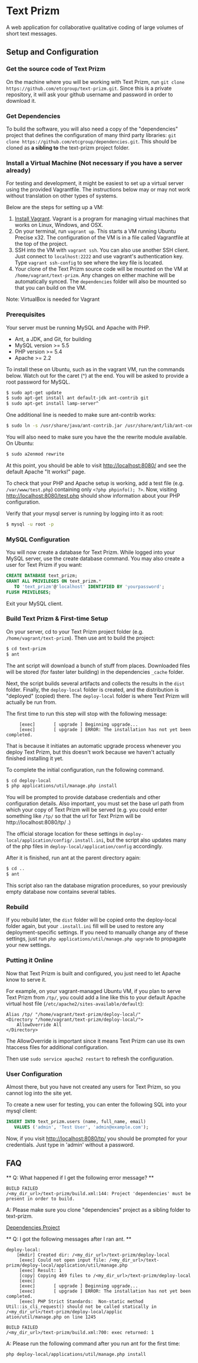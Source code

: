 Text Prizm
==========

A web application for collaborative qualitative coding of
large volumes of short text messages.

Setup and Configuration
-----------------------

### Get the source code of Text Prizm

On the machine where you will be working with Text Prizm,
run `git clone https://github.com/etcgroup/text-prizm.git`.
Since this is a private repository, it will ask your github username and password in order to download it.

### Get Dependencies
To build the software, you will also need a copy of the "dependencies" project
that defines the configuration of many third party libraries:
`git clone https://github.com/etcgroup/dependencies.git`.
This should be cloned as **a sibling to** the text-prizm project folder.

### Install a Virtual Machine (Not necessary if you have a server already)
For testing and development, it might be easiest to set up a virtual server
using the provided Vagrantfile. The instructions below may or may not work
without translation on other types of systems.

Below are the steps for setting up a VM:

1. [Install Vagrant](http://docs.vagrantup.com/v2/installation/).
   Vagrant is a program for managing virtual machines that works on
   Linux, Windows, and OSX.
2. On your terminal, run `vagrant up`. This starts
   a VM running Ubuntu Precise x32. The configuration of the 
   VM is in a file called Vagrantfile at the top of the project.
3. SSH into the VM with `vagrant ssh`.
   You can also use another SSH client. Just
   connect to `localhost:2222` and use vagrant's authentication key.
   Type `vagrant ssh-config` to see where the key file is located.
4. Your clone of the Text Prizm source code will be mounted
   on the VM at `/home/vagrant/text-prizm`. Any changes on either
   machine will be automatically synced.
   The `dependencies` folder will also be mounted so that you
   can build on the VM.

Note: VirtualBox is needed for Vagrant
   
### Prerequisites

Your server must be running MySQL and Apache with PHP.

- Ant, a JDK, and Git, for building
- MySQL version >= 5.5
- PHP version >= 5.4
- Apache >= 2.2

To install these on Ubuntu, such as in the vagrant VM, run the commands below.
Watch out for the caret (^) at the end.
You will be asked to provide a root password for MySQL.

```bash
$ sudo apt-get update
$ sudo apt-get install ant default-jdk ant-contrib git
$ sudo apt-get install lamp-server^
```

One additional line is needed to make sure ant-contrib works:

```bash
$ sudo ln -s /usr/share/java/ant-contrib.jar /usr/share/ant/lib/ant-contrib.jar
```

You will also need to make sure you have the the rewrite module available. On Ubuntu:

```bash
$ sudo a2enmod rewrite
```

At this point, you should be able to visit [http://localhost:8080/](http://localhost:8080/) and 
see the default Apache "It works!" page.

To check that your PHP and Apache setup is working, 
add a test file (e.g. `/var/www/test.php`) containing only `<?php phpinfo(); ?>`.
Now, visiting [http://localhost:8080/test.php](http://localhost:8080/test.php) should
show information about your PHP configuration.

Verify that your mysql server is running by logging into it as root:

```bash
$ mysql -u root -p
```

### MySQL Configuration

You will now create a database for Text Prizm.
While logged into your MySQL server, use the create database command.
You may also create a user for Text Prizm if you want:

```sql
CREATE DATABASE text_prizm;
GRANT ALL PRIVILEGES ON text_prizm.* 
   TO 'text_prizm'@'localhost' IDENTIFIED BY 'yourpassword';
FLUSH PRIVILEGES;
```

Exit your MySQL client.


### Build Text Prizm & First-time Setup

On your server, cd to your Text Prizm project folder (e.g. `/home/vagrant/text-prizm`).
Then use ant to build the project:

```bash
$ cd text-prizm
$ ant
```
The ant script will download a bunch of stuff from places.
Downloaded files will be stored (for faster later building) in
the dependencies `_cache` folder.

Next, the script builds several artifacts and collects the results
in the `dist` folder. Finally, the `deploy-local` folder
is created, and the distribution is "deployed" (copied) there.
The `deploy-local` folder is where Text Prizm will actually be run from.

The first time to run this step will stop with the following message:
```
     [exec]       [ upgrade ] Beginning upgrade...
     [exec]       [ upgrade ] ERROR: The installation has not yet been completed.
```

That is because it initiates an automatic upgrade process whenever
you deploy Text Prizm, but this doesn't work because we haven't actually
finished installing it yet.	 

To complete the initial configuration, run the following command.
```bash
$ cd deploy-local
$ php applications/util/manage.php install
```

You will be prompted to provide database credentials and other
configuration details. Also important, you must set the base url path
from which your copy of Text Prizm will be served (e.g. you could enter something
 like `/tp/` so that the url for Text Prizm will be http://localhost:8080/tp/ .)

The official storage location for these settings in `deploy-local/application/config/.install.ini`,
but the script also updates many of the php files in `deploy-local/application/config`
accordingly.

After it is finished, run ant at the parent directory again:
```bash
$ cd ..
$ ant
```

This script also ran the database migration procedures, so your
previously empty database now contains several tables.

### Rebuild

If you rebuild later, the `dist` folder will be copied onto the deploy-local folder again,
but your `.install.ini` fill will be used to restore any deployment-specific settings.
If you need to manually change any of these settings, just run
`php applications/util/manage.php upgrade` to propagate your new settings.


### Putting it Online

Now that Text Prizm is built and configured, you just need to
let Apache know to serve it.

For example, on your vagrant-managed Ubuntu VM, 
if you plan to serve Text Prizm from `/tp/`, you could
add a line like this to your default Apache virtual host
file (`/etc/apache2/sites-available/default`):

```
Alias /tp/ "/home/vagrant/text-prizm/deploy-local/"
<Directory "/home/vagrant/text-prizm/deploy-local/">
    AllowOverride All
</Directory>
```

The AllowOverride is important since it means Text Prizm can use its
own htaccess files for additional configuration.

Then use `sudo service apache2 restart` to refresh the configuration.

### User Configuration

Almost there, but you have not created any users for Text Prizm, so
you cannot log into the site yet.

To create a new user for testing, you can enter the following SQL
into your mysql client:

```sql
INSERT INTO text_prizm.users (name, full_name, email) 
   VALUES ('admin', 'Test User', 'admin@example.com');
```

Now, if you visit [http://localhost:8080/tp/](http://localhost:8080/tp/)
you should be prompted for your credentials. Just type in 'admin' without a password.

FAQ
-----------------------
** Q: What happened if I get the following error message? **
```
BUILD FAILED
/<my_dir_url>/text-prizm/build.xml:144: Project 'dependencies' must be present in order to build.
```
A: Please make sure you clone "dependencies" project as a sibling folder to text-prizm.

[Dependencies Project](https://github.com/etcgroup/dependencies)



** Q: I got the following messages after I ran ant. **
```
deploy-local:
    [mkdir] Created dir: /<my_dir_url>/text-prizm/deploy-local
     [exec] Could not open input file: /<my_dir_url>/text-prizm/deploy-local/application/util/manage.php
     [exec] Result: 1
     [copy] Copying 469 files to /<my_dir_url>/text-prizm/deploy-local
     [exec]
     [exec]       [ upgrade ] Beginning upgrade...
     [exec]       [ upgrade ] ERROR: The installation has not yet been completed.
     [exec] PHP Strict Standards:  Non-static method Util::is_cli_request() should not be called statically in /<my_dir_url>/text-prizm/deploy-local/applic
ation/util/manage.php on line 1245

BUILD FAILED
/<my_dir_url>/text-prizm/build.xml:700: exec returned: 1
```
A: Please run the following command after you run ant for the first time:
```bash
php deploy-local/applications/util/manage.php install
```
